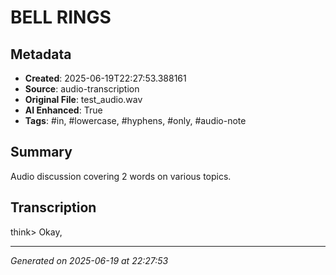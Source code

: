 # BELL RINGS

## Metadata
- **Created**: 2025-06-19T22:27:53.388161
- **Source**: audio-transcription
- **Original File**: test_audio.wav
- **AI Enhanced**: True
- **Tags**: #in, #lowercase, #hyphens, #only, #audio-note

## Summary
Audio discussion covering 2 words on various topics.

## Transcription
think>
Okay,

---
*Generated on 2025-06-19 at 22:27:53*